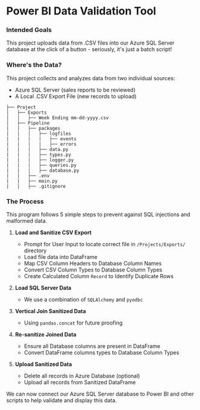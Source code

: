 # **Power BI Data Validation Tool**


### **Intended Goals**
This project uploads data from .CSV files into our Azure SQL Server database at the click of a button - seriously, it's just a batch script!

### **Where's the Data?**
This project collects and analyzes data from two individual sources:
- Azure SQL Server (sales reports to be reviewed)
- A Local .CSV Export File (new records to upload)

```
├── Project
│   ├── Exports
|   |   ├── Week Ending mm-dd-yyyy.csv
│   ├── Pipeline
|   |   ├── packages
|   |   |   ├── logfiles
|   |   |   |   ├── events
|   |   |   |   ├── errors
|   |   |   ├── data.py
|   |   |   ├── types.py
|   |   |   ├── logger.py
|   |   |   ├── queries.py
|   |   |   ├── database.py
|   |   ├── .env
|   |   ├── main.py
|   |   ├── .gitignore
```

### The Process
This program follows 5 simple steps to prevent against SQL injections and malformed data.
1. **Load and Sanitize CSV Export**
    - Prompt for User Input to locate correct file in `/Projects/Exports/` directory
    - Load file data into DataFrame
    - Map CSV Column Headers to Database Column Names
    - Convert CSV Column Types to Database Column Types
    - Create Calculated Column `Record` to Identify Duplicate Rows

2. **Load SQL Server Data**
    - We use a combination of `SQLAlchemy` and `pyodbc`
3. **Vertical Join Sanitized Data**
    - Using `pandas.concat` for future proofing
4. **Re-sanitize Joined Data**
    - Ensure all Database columns are present in DataFrame
    - Convert DataFrame columns types to Database Column Types
5. **Upload Sanitized Data**
    - Delete all records in Azure Database (optional)
    - Upload all records from Sanitized DataFrame

We can now connect our Azure SQL Server database to Power BI and other scripts to help validate and display this data.
